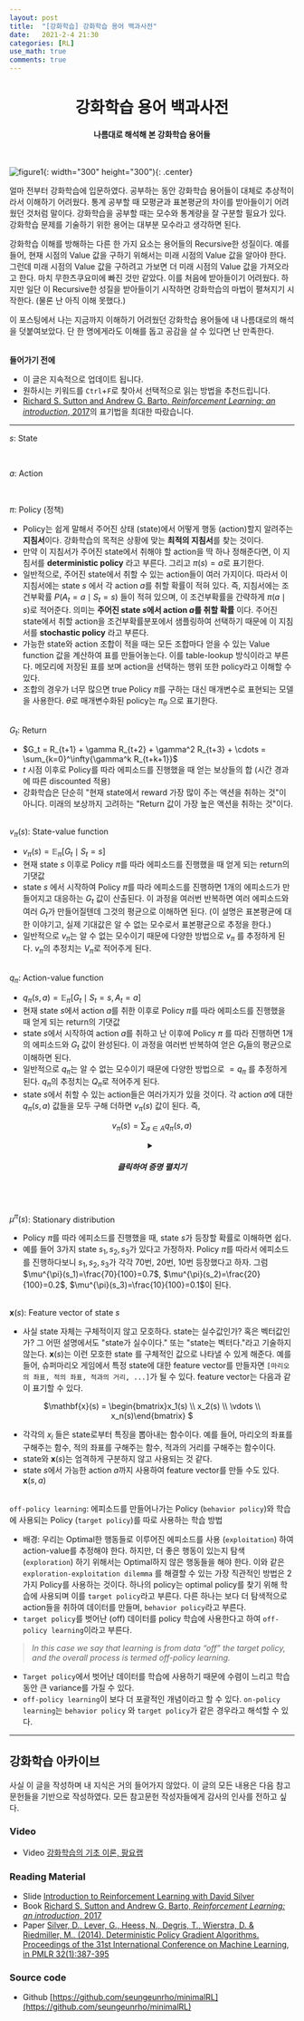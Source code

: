 ```yaml
---
layout: post
title:  "[강화학습] 강화학습 용어 백과사전"
date:   2021-2-4 21:30
categories: [RL]
use_math: true
comments: true
---
```


# <center>강화학습 용어 백과사전</center>
**<center>나름대로 해석해 본 강화학습 용어들</center>**<br/><br/>

![figure1](https://raw.githubusercontent.com/HiddenBeginner/hiddenbeginner.github.io/master/static/img/_posts/2021-2-4-rl-notations-cheat-sheet/figure1.png){: width="300" height="300"){: .center}

얼마 전부터 강화학습에 입문하였다. 공부하는 동안 강화학습 용어들이 대체로 추상적이라서 이해하기 어려웠다. 통계 공부할 때 모평균과 표본평균의 차이를 받아들이기 어려웠던 것처럼 말이다. 강화학습을 공부할 때는 모수와 통계량을 잘 구분할 필요가 있다. 강화학습 문제를 기술하기 위한 용어는 대부분 모수라고 생각하면 된다. 

강화학습 이해를 방해하는 다른 한 가지 요소는 용어들의 Recursive한 성질이다. 예를 들어, 현재 시점의 Value 값을 구하기 위해서는 미래 시점의 Value 값을 알아야 한다. 그런데 미래 시점의 Value 값을 구하려고 가보면 더 미래 시점의 Value 값을 가져오라고 한다. 마치 무한츠쿠요미에 빠진 것만 같았다. 이를 처음에 받아들이기 어려웠다. 하지만 일단 이 Recursive한 성질을 받아들이기 시작하면 강화학습의 마법이 펼쳐지기 시작한다. (물론 난 아직 이해 못했다.)

이 포스팅에서 나는 지금까지 이해하기 어려웠던 강화학습 용어들에 내 나름대로의 해석을 덧붙여보았다. 단 한 명에게라도 이해를 돕고 공감을 살 수 있다면 난 만족한다.
<br/><br/>

**들어가기 전에**
- 이 글은 지속적으로 업데이트 됩니다.
- 원하시는 키워드를 `Ctrl`+`F`로 찾아서 선택적으로 읽는 방법을 추천드립니다.
- [Richard S. Sutton and Andrew G. Barto, *Reinforcement Learning: an introduction*, 2017](https://www.andrew.cmu.edu/course/10-703/textbook/BartoSutton.pdf)의 표기법을 최대한 따랐습니다.

---

$s$: State

<br/>

$a$: Action

<br/>

$\pi$: Policy (정책)
- Policy는 쉽게 말해서 주어진 상태 (state)에서 어떻게 행동 (action)할지 알려주는 **지침서**이다. 강화학습의 목적은 상황에 맞는 **최적의 지침서**를 찾는 것이다.
- 만약 이 지침서가 주어진 state에서 취해야 할 action을 딱 하나 정해준다면, 이 지침서를 **deterministic policy** 라고 부른다. 그리고 $\pi(s)=a$로 표기한다. 
- 일반적으로, 주어진 state에서 취할 수 있는 action들이 여러 가지이다. 따라서 이 지침서에는 state $s$ 에서 각 action $a$를 취할 확률이 적혀 있다. 즉, 지침서에는 조건부확률 $P(A_t=a \mid S_t=s)$ 들이 적혀 있으며, 이 조건부확률을 간략하게 $\pi(a \mid s)$로 적어준다. 의미는 **주어진 state $s$에서 action $a$를 취할 확률** 이다. 주어진 state에서 취할 action을 조건부확률분포에서 샘플링하여 선택하기 때문에 이 지침서를 **stochastic policy** 라고 부른다.
- 가능한 state와 action 조합이 적을 때는 모든 조합마다 얻을 수 있는 Value function 값을 계산하여 표를 만들어놓는다. 이를 table-lookup 방식이라고 부른다. 메모리에 저장된 표를 보며 action을 선택하는 행위 또한 policy라고 이해할 수 있다.
- 조합의 경우가 너무 많으면 true Policy $\pi$를 구하는 대신 매개변수로 표현되는 모델을 사용한다. $\theta$로 매개변수화된 policy는 $\pi_\theta$ 으로 표기한다. 

<br/>$G_t$: Return
- $G_t = R_{t+1} + \gamma R_{t+2} + \gamma^2 R_{t+3} + \cdots = \sum_{k=0}^\infty{\gamma^k R_{t+k+1}}$
- $t$ 시점 이후로 Policy를 따라 에피소드를 진행했을 때 얻는 보상들의 합 (시간 경과에 따른 discounted 적용)
- 강화학습은 단순히 "현재 state에서 reward 가장 많이 주는 액션을 취하는 것"이 아니다. 미래의 보상까지 고려하는 "Return 값이 가장 높은 액션을 취하는 것"이다.
    
<br/>$v_\pi(s)$: State-value function
- $v_\pi(s)=\mathbb{E}_\pi[G_t \mid S_t=s]$
- 현재 state $s$ 이후로 Policy $\pi$를 따라 에피소드를 진행했을 때 얻게 되는 return의 기댓값
- state $s$ 에서 시작하여 Policy $\pi$를 따라 에피소드를 진행하면 1개의 에피소드가 만들어지고 대응하는 $G_t$ 값이 산출된다. 이 과정을 여러번 반복하면 여러 에피소드와 여러 $G_t$가 만들어질텐데 그것의 평균으로 이해하면 된다. (이 설명은 표본평균에 대한 이야기고, 실제 기대값은 알 수 없는 모수로서 표본평균으로 추정을 한다.)
- 일반적으로 $v_\pi$는 알 수 없는 모수이기 때문에 다양한 방법으로 $v_\pi$ 를 추정하게 된다. $v_\pi$의 추정치는 $V_\pi$로 적어주게 된다.

        
<br/>$q_\pi$: Action-value function
- $q_\pi(s, a)=\mathbb{E}_\pi[G_t \mid S_t=s, A_t=a]$
- 현재 state $s$에서 action $a$를 취한 이후로 Policy $\pi$를 따라 에피소드를 진행했을 때 얻게 되는 return의 기댓값
- state $s$에서 시작하여 action $a$를 취하고 난 이후에 Policy $\pi$ 를 따라 진행하면 1개의 에피소드와 $G_t$ 값이 완성된다. 이 과정을 여러번 반복하여 얻은 $G_t$들의 평균으로 이해하면 된다.
- 일반적으로 $q_\pi$는 알 수 없는 모수이기 때문에 다양한 방법으로 $=q_\pi$ 를 추정하게 된다. $q_\pi$의 추정치는 $Q_\pi$로 적어주게 된다.
- state $s$에서 취할 수 있는 action들은 여러가지가 있을 것이다. 각 action $a$에 대한 $q_\pi(s, a)$ 값들을 모두 구해 더하면 $v_\pi(s)$ 값이 된다. 즉, 

<div markdown="1" style="text-align: center">

$v_\pi(s)=\sum_{a \in A}{q_\pi(s, a)}$
</div>

<details style="overflow-x: auto;">
<summary class="ex1" style="text-align: center"><h5>클릭하여 증명 펼치기</h5></summary>
<div markdonw="1">
    
취할 수 있는 action이 n개가 있다고 가정하자. 즉, $A=\left\{a_1, a_2, \cdots, a_N \right\}$.
$$\begin{matrix}
P(G_t|S_t=s)& = &\frac{P(G_t, \;S_t=s)}{P(S_t=s)} & \text{By Bayes' Theorem} \\ 
 & = & \frac{P(G_t, \;S_t=s, \;A_t=a_1)+\cdots+P(G_t, \;S_t=s, \;A_t=a_N)}{P(S_t=s, \;A_t=a_1)+\cdots+P(S_t=s, \;A_t=a_N)} & \text{By Sum Rule} \\
 & = & \frac{P(G_t, \;S_t=s, \;A_t=a_1)}{P(S_t=s, \;A_t=a_1)+\cdots+P(S_t=s, \;A_t=a_N)}+\cdots+\frac{P(G_t, \;S_t=s, \;A_t=a_N)}{P(S_t=s, \;A_t=a_1)+\cdots+P(S_t=s, \;A_t=a_N)} & \text{By 분모나누기} \\
 & = & P(G_t|S_t=s, \;A_t=a_1)+\cdots+P(G_t|S_t=s, \;A_t=a_N) & \text{By Bayes' Theorem} \\
 & = & \sum_{k=1}^{N}P(G_t|S_t=s, A_t=a_k) &&
\end{matrix}$$

Expectation 계산에서 확률부분에 위 성질을 대입하면 쉽게 증명된다.
</div>
</details>

<br/>

<br/>$\mu^{\pi}(s)$: Stationary distribution
- Policy $\pi$를 따라 에피소드를 진행했을 때, state $s$가 등장할 확률로 이해하면 쉽다.
- 예를 들어 3가지 state $s_1, s_2, s_3$가 있다고 가정하자. Policy $\pi$를 따라서 에피소드를 진행하다보니 $s_1, s_2, s_3$가 각각 70번, 20번, 10번 등장했다고 하자. 그럼 $\mu^{\pi}(s_1)=\frac{70}{100}=0.7$, $\mu^{\pi}(s_2)=\frac{20}{100}=0.2$, $\mu^{\pi}(s_3)=\frac{10}{100}=0.1$이 된다.
    
<br/>$\mathbf{x}(s)$: Feature vector of state $s$
- 사실 state 자체는 구체적이지 않고 모호하다. state는 실수값인가? 혹은 벡터값인가? 그 어떤 설명에서도 "state가 실수이다." 또는 "state는 벡터다."라고 기술하지 않는다. $\mathbf{x}(s)$는 이런 모호한 state 를 구체적인 값으로 나타낼 수 있게 해준다. 예를 들어, 슈퍼마리오 게임에서 특정 state에 대한 feature vector를 만들자면 `[마리오의 좌표, 적의 좌표, 적과의 거리, ...]`가 될 수 있다. feature vector는 다음과 같이 표기할 수 있다.

<div markdown="1" style="text-align: center">

$\mathbf{x}(s) = 
\begin{bmatrix}x_1(s) \\\ x_2(s) \\\ \vdots \\\ x_n(s)\end{bmatrix}
$
</div>

- 각각의 $x_i$ 들은 state로부터 특징을 뽑아내는 함수이다. 예를 들어, 마리오의 좌표를 구해주는 함수, 적의 좌표를 구해주는 함수, 적과의 거리를 구해주는 함수이다.
- state와 $\mathbf{x}(s)$는 엄격하게 구분하지 않고 사용되는 것 같다.
- state $s$에서 가능한 action $a$까지 사용하여 feature vector를 만들 수도 있다. $\mathbf{x}(s, a)$

<br/>`off-policy learning`: 에피소드를 만들어나가는 Policy (`behavior policy`)와 학습에 사용되는 Policy (`target policy`)를 따로 사용하는 학습 방법
- 배경: 우리는 Optimal한 행동들로 이루어진 에피소드를 사용 (`exploitation`) 하여 action-value를 추정해야 한다. 하지만, 더 좋은 행동이 있는지 탐색 (`exploration`) 하기 위해서는 Optimal하지 않은 행동들을 해야 한다. 이와 같은 `exploration-exploitation dilemma` 를 해결할 수 있는 가장 직관적인 방법은 2가지 Policy를 사용하는 것이다. 하나의 policy는 optimal policy를 찾기 위해 학습에 사용되며 이를 `target policy`라고 부른다. 다른 하나는 보다 더 탐색적으로 action들을 취하여 데이터를 만들며, `behavior policy`라고 부른다.
- `target policy`를 벗어난 (off) 데이터를 policy 학습에 사용한다고 하여 `off-policy learning`이라고 부른다.
> *In this case we say that learning is from data “off” the target policy, and
the overall process is termed off-policy learning.*
- `Target policy`에서 벗어난 데이터를 학습에 사용하기 때문에 수렴이 느리고 학습 동안 큰 variance를 가질 수 있다.
- `off-policy learning`이 보다 더 포괄적인 개념이라고 할 수 있다. `on-policy learning`는 `behavior policy` 와 `target policy`가 같은 경우라고 해석할 수 있다.

---

## 강화학습 아카이브
사실 이 글을 작성하며 내 지식은 거의 들어가지 않았다. 이 글의 모든 내용은 다음 참고문헌들을 기반으로 작성하였다. 모든 참고문헌 작성자들에게 감사의 인사를 전하고 싶다.

### Video
- Video [강화학습의 기초 이론, 팡요랩](https://youtube.com/playlist?list=PLpRS2w0xWHTcTZyyX8LMmtbcMXpd3s4TU)

### Reading Material
- Slide [Introduction to Reinforcement Learning with David Silver](https://www.davidsilver.uk/teaching/)
- Book [Richard S. Sutton and Andrew G. Barto, *Reinforcement Learning: an introduction*, 2017](https://www.andrew.cmu.edu/course/10-703/textbook/BartoSutton.pdf)
- Paper [Silver, D., Lever, G., Heess, N., Degris, T., Wierstra, D. & Riedmiller, M.. (2014). Deterministic Policy Gradient Algorithms. Proceedings of the 31st International Conference on Machine Learning, in PMLR 32(1):387-395](http://proceedings.mlr.press/v32/silver14.pdf?CFID=6293331&CFTOKEN=eaaee2b6cc8c9889-7610350E-DCAB-7633-E69F572DC210F301)

### Source code
- Github [https://github.com/seungeunrho/minimalRL](https://github.com/seungeunrho/minimalRL)
